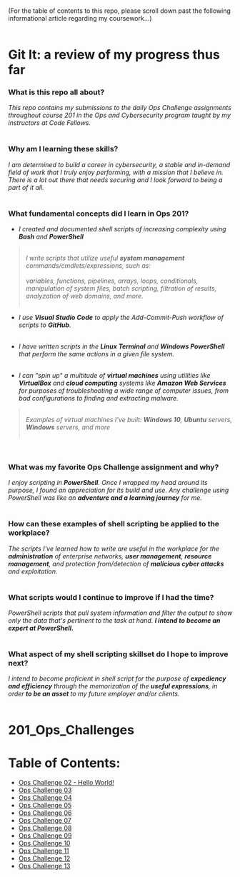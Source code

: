 <br>(For the table of contents to this repo, please scroll down past the following informational article regarding my coursework...)<br><Br> 


# **Git It**:  a review of my progress thus far<br>


### **What is this repo all about?**
*This repo contains my submissions to the daily Ops Challenge assignments throughout course 201 in the Ops and Cybersecurity program taught by my instructors at Code Fellows.* <br><br>

### **Why am I learning these skills?**
*I am determined to build a career in cybersecurity, a stable and in-demand field of work that I truly enjoy performing, with a mission that I believe in. There is a lot out there that needs securing and I look forward to being a part of it all.* <br><br>

### **What fundamental concepts did I learn in Ops 201?**
- *I created and documented shell scripts of increasing complexity using **Bash** and **PowerShell***  
><br>*I write scripts that utilize useful **system management** commands/cmdlets/expressions, such as:<br><br>variables, functions, pipelines, arrays, loops, conditionals, manipulation of system files, batch scripting, filtration of results, analyzation of web domains, and more.* <br><br>

- *I use **Visual Studio Code** to apply the Add-Commit-Push workflow of scripts to **GitHub**.*<br><br>

- *I have written scripts in the **Linux Terminal** and **Windows PowerShell** that perform the same actions in a given file system.*<br><br>

- *I can "spin up" a multitude of **virtual machines** using utilities like **VirtualBox** and **cloud computing** systems like **Amazon Web Services** for purposes of troubleshooting a wide range of computer issues, from bad configurations to finding and extracting malware.*<br>
><br>*Examples of virtual machines I've built:*
***Windows 10**, **Ubuntu** servers, **Windows** servers, and more*<br><br>

<br>

### **What was my favorite Ops Challenge assignment and why?**
*I enjoy scripting in **PowerShell**.  Once I wrapped my head around its purpose, I found an appreciation for its build and use. Any challenge using PowerShell was like an **adventure and a learning journey** for me.*<br><br> 

### **How can these examples of shell scripting be applied to the workplace?**
*The scripts I've learned how to write are useful in the workplace for the **administration** of enterprise networks, **user management**, **resource management**, and protection from/detection of **malicious cyber attacks** and exploitation.*<br><br>

### **What scripts would I continue to improve if I had the time?**
*PowerShell scripts that pull system information and filter the output to show only the data that's pertinent to the task at hand.  **I intend to become an expert at PowerShell.***<br><br>


### **What aspect of my shell scripting skillset do I hope to improve next?**
*I intend to become proficient in shell script for the purpose of **expediency and efficiency** through the memorization of the **useful expressions**, in order **to be an asset** to my future employer and/or clients.*<br><br>




# 201_Ops_Challenges

# Table of Contents:
- [Ops Challenge 02 - Hello World!](https://github.com/ShayCrane/201_Ops_Challenges/blob/main/oc02-helloworld.sh)
- [Ops Challenge 03](https://github.com/ShayCrane/201_Ops_Challenges/blob/main/oc03.sh)
- [Ops Challenge 04](https://github.com/ShayCrane/201_Ops_Challenges/blob/main/oc04.sh)
- [Ops Challenge 05](https://github.com/ShayCrane/201_Ops_Challenges/blob/main/oc04.sh)
- [Ops Challenge 06](https://github.com/ShayCrane/201_Ops_Challenges/blob/main/oc06.sh)
- [Ops Challenge 07](https://github.com/ShayCrane/201_Ops_Challenges/blob/main/oc07.sh)
- [Ops Challenge 08](https://github.com/ShayCrane/201_Ops_Challenges/blob/main/oc08.sh)
- [Ops Challenge 09](https://github.com/ShayCrane/201_Ops_Challenges/blob/main/oc09.ps1)
- [Ops Challenge 10](https://github.com/ShayCrane/201_Ops_Challenges/blob/main/oc10.ps1)
- [Ops Challenge 11](https://github.com/ShayCrane/201_Ops_Challenges/blob/main/oc11.ps1)
- [Ops Challenge 12](https://github.com/ShayCrane/201_Ops_Challenges/blob/main/oc12.ps1)
- [Ops Challenge 13](https://github.com/ShayCrane/201_Ops_Challenges/blob/main/oc13.sh)